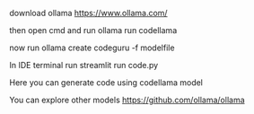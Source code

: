 download ollama 
https://www.ollama.com/

then open cmd and run 
ollama run codellama

now run 
ollama create codeguru -f modelfile

In IDE terminal run streamlit run code.py


Here you can generate code using codellama model

You can explore other models
https://github.com/ollama/ollama